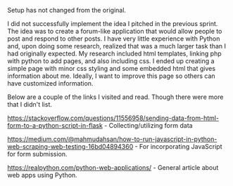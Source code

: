 Setup has not changed from the original.


I did not successfully implement the idea I pitched in the previous sprint.  The idea was to create a forum-like application that would allow people to post and respond to other posts.  I have very little experience with Python and, upon doing some research, realized that was a much larger task than I had originally expected.  My research included html templates, linking php with python to add pages, and also including css.  I ended up creating a simple page with minor css styling and some embedded html that gives information about me.  Ideally, I want to improve this page so others can have customized information.

Below are a couple of the links I visited and read.  Though there were more that I didn't list.

https://stackoverflow.com/questions/11556958/sending-data-from-html-form-to-a-python-script-in-flask - Collecting/utilizing form data

https://medium.com/@mahmudahsan/how-to-run-javascript-in-python-web-scraping-web-testing-16bd04894360 - For incorporating JavaScript for form submission.

https://realpython.com/python-web-applications/ - General article about web apps using Python.